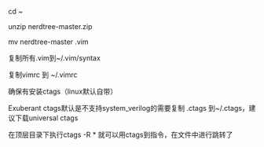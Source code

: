 cd ~

unzip nerdtree-master.zip

mv nerdtree-master .vim

复制所有.vim到~/.vim/syntax

复制vimrc 到 ~/.vimrc

确保有安装ctags（linux默认自带）

Exuberant ctags默认是不支持system_verilog的需要复制 .ctags 到~/.ctags，建议下载universal ctags

在顶层目录下执行ctags -R * 就可以用ctags到指令，在文件中进行跳转了
